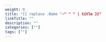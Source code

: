 ```yaml
---
weight: 0
title: "{{ replace .Name "-" " " | title }}"
linkTitle: ""
description: ""
categories: [""]
tags: [""]
---
```


